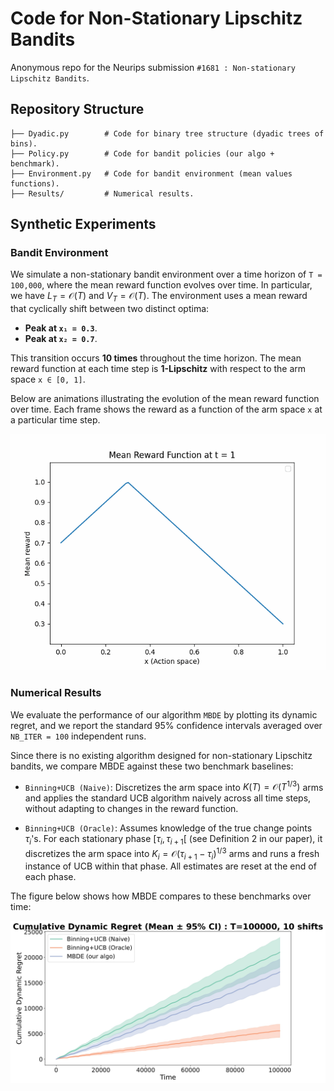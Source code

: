# Code for Non-Stationary Lipschitz Bandits

Anonymous repo for the Neurips submission `#1681 : Non-stationary Lipschitz Bandits`.

## Repository Structure

``` shell
├── Dyadic.py        # Code for binary tree structure (dyadic trees of bins).
├── Policy.py        # Code for bandit policies (our algo + benchmark).
├── Environment.py   # Code for bandit environment (mean values functions).
├── Results/         # Numerical results.
```

## Synthetic Experiments

### Bandit Environment
We simulate a non-stationary bandit environment over a time horizon of `T = 100,000`, where the mean reward function evolves over time. In particular, we have $L_T=\mathcal{O}(T)$ and $V_T = \mathcal{O}(T)$. The environment uses a mean reward that cyclically shift between two distinct optima:
- **Peak at `x₁ = 0.3`**.
- **Peak at `x₂ = 0.7`**.
  
This transition occurs **10 times** throughout the time horizon. The mean reward function at each time step is **1-Lipschitz** with respect to the arm space `x ∈ [0, 1]`.

Below are animations illustrating the evolution of the mean reward function over time. Each frame shows the reward as a function of the arm space `x` at a particular time step.

![Mean reward](results/mean_reward_evolution.gif)


### Numerical Results

We evaluate the performance of our algorithm `MBDE` by plotting its dynamic regret, and we report the standard 95% confidence intervals averaged over `NB_ITER = 100` independent runs.

Since there is no existing algorithm designed for non-stationary Lipschitz bandits, we compare MBDE against these two benchmark baselines:

- `Binning+UCB (Naive)`: Discretizes the arm space into $K(T) = \mathcal{O}(T^{1/3})$ arms and applies the standard UCB algorithm naively across all time steps, without adapting to changes in the reward function.

- `Binning+UCB (Oracle)`: Assumes knowledge of the true change points $\tau_i$'s. For each stationary phase $[\tau_{i}, \tau_{i+1}[$ (see Definition 2 in our paper), it discretizes the arm space into $K_i = \mathcal{O}(\tau_{i+1} - \tau_i)^{1/3}$ arms and runs a fresh instance of UCB within that phase. All estimates are reset at the end of each phase.

The figure below shows how MBDE compares to these benchmarks over time:

![Comparison](results/regret_plot.jpg)


